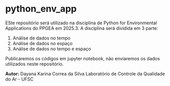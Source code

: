 # python_env_app

ESte repositório será utilizado na disciplina de Python for Environmental Applications do PPGEA em 2025.3.
A disciplina será dividida em 3 parte:

1. Análise de dados no tempo
2. Análise de dados no espaço
3. Análise de dados no tempo e espaço

Publicaremos os códigos em jupyter notebook, não enviaremos os dados utilizados neste repositório.

**Autor:** Dayana Karina Correa da Silva
Laboratório de Controle da Qualidade do Ar - UFSC

